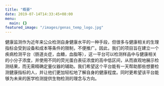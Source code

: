 ```yaml
---
title: "概要"
date: 2019-07-14T14:33:45+08:00
menu:
  main: {}
featured_image: "/images/genas_temp_logo.jpg"
---
```


健康监测作为近年来公众检测自身健康水平的一种手段，但很多与健康相关的生理指标会受到设备和成本等条件的限制，不便推广。因此，我们的项目旨在建立一个疾病检测平台（肠道炎症，血糖，血脂等），这一平台可以检测样品中与健康相关的小分子浓度，并使用不同的荧光蛋白表征浓度的高中低区间，从而直观地展示检测结果，而无需精确定量仪器的辅助。我们希望这个平台能有一天帮助那些想要检测健康指标的人，并让他们更加轻松地了解自身的健康程度。同时更希望该平台能够为未来的医学检测提供生物检测的理念与方向。